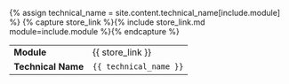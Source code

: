 {% assign technical_name = site.content.technical_name[include.module] %}
{% capture store_link %}{% include store_link.md module=include.module %}{% endcapture %}


<table>
    <tbody>
        <tr>
            <td><strong>Module</strong></td>
            <td>{{ store_link }}</td>
        </tr>
        <tr>
            <td><strong>Technical Name</strong></td>
            <td><code class="language-plaintext highlighter-rouge">{{ technical_name }}</code></td>
        </tr>
    </tbody>
</table>